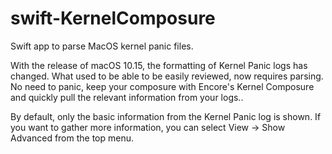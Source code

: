 # swift-KernelComposure
Swift app to parse MacOS kernel panic files.

With the release of macOS 10.15, the formatting of Kernel Panic logs has changed. What used to be able to be easily reviewed, now requires parsing. No need to panic, keep your composure with Encore's Kernel Composure and quickly pull the relevant information from your logs..

By default, only the basic information from the Kernel Panic log is shown. If you want to gather more information, you can select View -> Show Advanced from the top menu.
